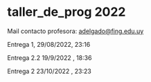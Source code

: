 # taller_de_prog 2022

Mail contacto profesora: adelgado@fing.edu.uy

Entrega 1, 29/08/2022, 23:16

Entrega 2.2 19/9/2022 , 18:36

Entrega 2 23/10/2022 , 23:23
